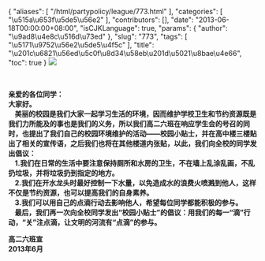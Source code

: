 {
    "aliases": [
        "/html/partypolicy/league/773.html"
    ],
    "categories": [
        "\u515a\u653f\u5de5\u56e2"
    ],
    "contributors": [],
    "date": "2013-06-18T00:00:00+08:00",
    "isCJKLanguage": true,
    "params": {
        "author": "\u9ad8\u4e8c\u516d\u73ed"
    },
    "slug": "773",
    "tags": [
        "\u5171\u9752\u56e2\u5de5\u4f5c"
    ],
    "title": "\u201c\u6821\u56ed\u5c0f\u8d34\u58eb\u201d\u5021\u8bae\u4e66",
    "toc": true
}
**![](https://cdn.tfls.online/mirror/full/c306e1f222c5c5fbaf10308b0ceaf4e42a4f3ff0.jpg)**

 

**亲爱的各位同学：  
大家好。  
    美丽的校园是我们大家一起学习生活的环境，因而维护学校卫生和节约资源既是我们力所能及的事也是我们的义务，所以我们高二六班在响应学生会的号召的同时，也提出了我们自己的校园环境维护的活动——校园小贴士，并在高中楼三楼贴出了相关的宣传语，之后我们也将在其他楼道内张贴，以此，我们向全校的同学发出倡议：  
    1.我们在日常的生活中要注意保持厕所和水房的卫生，不在墙上乱涂乱画，不乱扔垃圾，并将垃圾扔到指定的地方。  
    2.我们在开水龙头时最好控制一下水量，以免造成水的浪费火喷溅到他人，这样不仅是节约资源，也可以提高我们的自身素养。  
    3.我们可以用自己的点滴行动去影响他人，希望每位同学都能积极的参与。  
    最后，我们再一次向全校同学发出“校园小贴士”的倡议：用我们的每一“滴”行动，“关”注点滴，让文明的河流有“点滴”的参与。**

**高二六班宣  
2013年6月**

